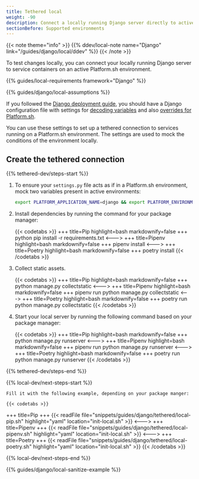 ```yaml
---
title: Tethered local
weight: -90
description: Connect a locally running Django server directly to active services on a Platform.sh environment.
sectionBefore: Supported environments
---
```


{{< note theme="info" >}}
{{% ddev/local-note name="Django" link="/guides/django/local/ddev" %}}
{{< /note >}}

To test changes locally, you can connect your locally running Django server
to service containers on an active Platform.sh environment.

{{% guides/local-requirements framework="Django" %}}

{{% guides/django/local-assumptions %}}

If you followed the [Django deployment guide](../deploy/_index.md),
you should have a Django configuration file with settings for [decoding variables](../deploy/customize.md#decoding-variables)
and also [overrides for Platform.sh](../deploy/customize.md#decoding-variables).

You can use these settings to set up a tethered connection to services running on a Platform.sh environment.
The settings are used to mock the conditions of the environment locally.

## Create the tethered connection

{{% tethered-dev/steps-start %}}

1.  To ensure your `settings.py` file acts as if in a Platform.sh environment,
    mock two variables present in active environments:

    ```bash
    export PLATFORM_APPLICATION_NAME=django && export PLATFORM_ENVIRONMENT=new-feature
    ```

1.  Install dependencies by running the command for your package manager:

    {{< codetabs >}}
+++
title=Pip
highlight=bash
markdownify=false
+++
python pip install -r requirements.txt
<--->
+++
title=Pipenv
highlight=bash
markdownify=false
+++
pipenv install
<--->
+++
title=Poetry
highlight=bash
markdownify=false
+++
poetry install
    {{< /codetabs >}}


1.  Collect static assets.

    {{< codetabs >}}
+++
title=Pip
highlight=bash
markdownify=false
+++
python manage.py collectstatic
<--->
+++
title=Pipenv
highlight=bash
markdownify=false
+++
pipenv run python manage.py collectstatic
<--->
+++
title=Poetry
highlight=bash
markdownify=false
+++
poetry run python manage.py collectstatic 
    {{< /codetabs >}}


1.  Start your local server by running the following command based on your package manager:

    {{< codetabs >}}
+++
title=Pip
highlight=bash
markdownify=false
+++
python manage.py runserver
<--->
+++
title=Pipenv
highlight=bash
markdownify=false
+++
pipenv run python manage.py runserver
<--->
+++
title=Poetry
highlight=bash
markdownify=false
+++
poetry run python manage.py runserver
    {{< /codetabs >}}


{{% tethered-dev/steps-end %}}

{{% local-dev/next-steps-start %}}

    Fill it with the following example, depending on your package manger:

    {{< codetabs >}}
+++
title=Pip
+++
{{< readFile file="snippets/guides/django/tethered/local-pip.sh" highlight="yaml" location="init-local.sh" >}}
<--->
+++
title=Pipenv
+++
{{< readFile file="snippets/guides/django/tethered/local-pipenv.sh" highlight="yaml" location="init-local.sh" >}}
<--->
+++
title=Poetry
+++
{{< readFile file="snippets/guides/django/tethered/local-poetry.sh" highlight="yaml" location="init-local.sh" >}}
    {{< /codetabs >}}

{{% local-dev/next-steps-end %}}

{{% guides/django/local-sanitize-example %}}
